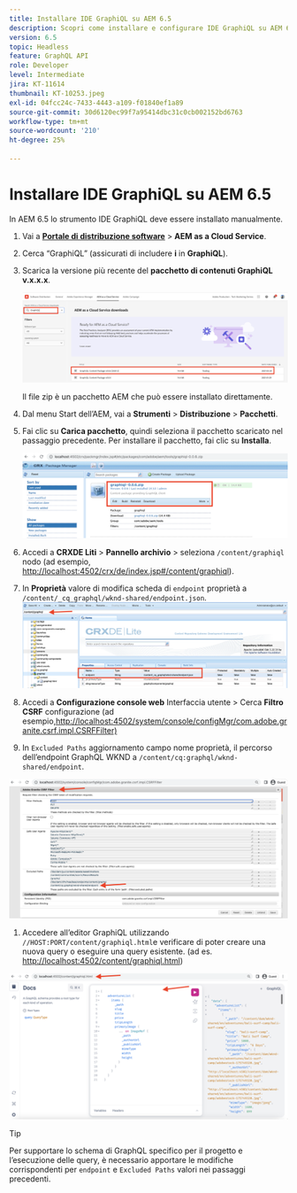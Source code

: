 ```yaml
---
title: Installare IDE GraphiQL su AEM 6.5
description: Scopri come installare e configurare IDE GraphiQL su AEM 6.5
version: 6.5
topic: Headless
feature: GraphQL API
role: Developer
level: Intermediate
jira: KT-11614
thumbnail: KT-10253.jpeg
exl-id: 04fcc24c-7433-4443-a109-f01840ef1a89
source-git-commit: 30d6120ec99f7a95414dbc31c0cb002152bd6763
workflow-type: tm+mt
source-wordcount: '210'
ht-degree: 25%

---
```


# Installare IDE GraphiQL su AEM 6.5

In AEM 6.5 lo strumento IDE GraphiQL deve essere installato manualmente.

1. Vai a **[Portale di distribuzione software](https://experience.adobe.com/#/downloads/content/software-distribution/it/aemcloud.html)** > **AEM as a Cloud Service**.
1. Cerca “GraphiQL” (assicurati di includere **i** in **GraphiQL**).
1. Scarica la versione più recente del **pacchetto di contenuti GraphiQL v.x.x.x**.

   ![Scarica pacchetto GraphiQL](assets/graphiql/software-distribution.png)

   Il file zip è un pacchetto AEM che può essere installato direttamente.

1. Dal menu Start dell’AEM, vai a **Strumenti** > **Distribuzione** > **Pacchetti**.
1. Fai clic su **Carica pacchetto**, quindi seleziona il pacchetto scaricato nel passaggio precedente. Per installare il pacchetto, fai clic su **Installa**.

   ![Installare il pacchetto GraphiQL](assets/graphiql/install-graphiql-package.png)

1. Accedi a **CRXDE Liti** > **Pannello archivio** > seleziona `/content/graphiql` nodo (ad esempio, <http://localhost:4502/crx/de/index.jsp#/content/graphiql>).
1. In **Proprietà** valore di modifica scheda di `endpoint` proprietà a `/content/_cq_graphql/wknd-shared/endpoint.json`.
   ![Modifica valore proprietà endpoint](assets/graphiql/endpoint-prop-value-change.png)

1. Accedi a **Configurazione console web** Interfaccia utente > Cerca **Filtro CSRF** configurazione (ad esempio,<http://localhost:4502/system/console/configMgr/com.adobe.granite.csrf.impl.CSRFFilter)>
1. In `Excluded Paths` aggiornamento campo nome proprietà, il percorso dell’endpoint GraphQL WKND a `/content/cq:graphql/wknd-shared/endpoint`.

![Escludi modifica valore proprietà percorsi](assets/graphiql/exclude-paths-value-change.png)

1. Accedere all’editor GraphiQL utilizzando `//HOST:PORT/content/graphiql.html`e verificare di poter creare una nuova query o eseguire una query esistente. (ad es. <http://localhost:4502/content/graphiql.html>)

![Editor GraphiQL](assets/graphiql/graphiql-editor.png)

>[!TIP]
>
>Per supportare lo schema di GraphQL specifico per il progetto e l’esecuzione delle query, è necessario apportare le modifiche corrispondenti per `endpoint` e `Excluded Paths` valori nei passaggi precedenti.
